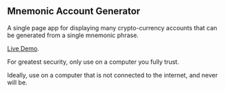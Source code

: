 ## Mnemonic Account Generator

A single page app for displaying many crypto-currency accounts that can be generated from a single mnemonic phrase.

[Live Demo](https://flyswatter.github.io/mnemonic-account-generator/).

For greatest security, only use on a computer you fully trust.

Ideally, use on a computer that is not connected to the internet, and never will be.

